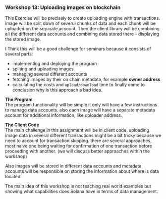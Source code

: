 ### Workshop 13: Uploading images on blockchain
This Exercise will be precisely to create uploading engine with transactions. image will be split down of severul chunks
of data and each chunk will be uploaded on the separate account. Then the client library will be combining all the different data accounts
and combining data stored there - displaying the stored image.

I Think this will be a good challenge for seminars because it consists of several parts:
* implementing and deploying the program
* spliting and uploading images
* managing several different accounts
* fetching images by their on chain metadata, for example **owner address**
* calculating the costs and `upload/download` time to finally come to conclusion why is this approach a bad idea.

**The Program**\
The program functionality will be simple it only will have a few instructions to manage data accounts. also each image will
have a separate metadata account for additional information, like uploader address.

**The Client Code**\
The main challenge in this assignment will be in client code. uploading image data in several different transactions might be 
a bit tricky because we need to account for transaction skipping. there are several approaches, most naive one being
waiting for confirmation of one transaction before proceeding with another. (we will discuss better approaches within the workshop)

Also images will be stored in different data accounts and metadata accounts will be responsible on storing the information
about where is data located.

The main idea of this workshop is not teaching real world examples but showing what capabilities does Solana have in terms of
data management.

